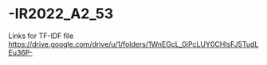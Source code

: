 # -IR2022_A2_53
Links  for TF-IDF file
https://drive.google.com/drive/u/1/folders/1WnEGcL_0iPcLUY0CHlsFJ5TudLEu36P-
